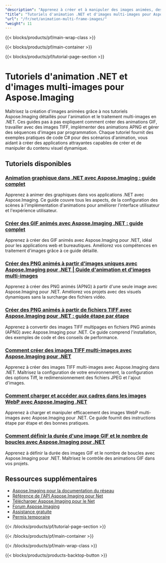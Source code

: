 ```yaml
---
"description": "Apprenez à créer et à manipuler des images animées, des animations GIF et des formats multi-images avec les didacticiels Aspose.Imaging .NET."
"title": "Tutoriels d'animation .NET et d'images multi-images pour Aspose.Imaging"
"url": "/fr/net/animation-multi-frame-images/"
"weight": 11
---
```


{{< blocks/products/pf/main-wrap-class >}}

{{< blocks/products/pf/main-container >}}

{{< blocks/products/pf/tutorial-page-section >}}
# Tutoriels d'animation .NET et d'images multi-images pour Aspose.Imaging

Maîtrisez la création d'images animées grâce à nos tutoriels Aspose.Imaging détaillés pour l'animation et le traitement multi-images en .NET. Ces guides pas à pas expliquent comment créer des animations GIF, travailler avec des images TIFF, implémenter des animations APNG et gérer des séquences d'images par programmation. Chaque tutoriel fournit des exemples pratiques de code C# pour des scénarios d'animation, vous aidant à créer des applications attrayantes capables de créer et de manipuler du contenu visuel dynamique.

## Tutoriels disponibles

### [Animation graphique dans .NET avec Aspose.Imaging : guide complet](./animate-graphics-net-aspose-imaging-guide/)
Apprenez à animer des graphiques dans vos applications .NET avec Aspose.Imaging. Ce guide couvre tous les aspects, de la configuration des scènes à l'implémentation d'animations pour améliorer l'interface utilisateur et l'expérience utilisateur.

### [Créer des GIF animés avec Aspose.Imaging .NET : guide complet](./create-animated-gifs-aspose-imaging-net/)
Apprenez à créer des GIF animés avec Aspose.Imaging pour .NET, idéal pour les applications web et bureautiques. Améliorez vos compétences en traitement d'images grâce à ce guide détaillé.

### [Créer des PNG animés à partir d'images uniques avec Aspose.Imaging pour .NET | Guide d'animation et d'images multi-images](./create-animated-png-aspose-imaging-net/)
Apprenez à créer des PNG animés (APNG) à partir d'une seule image avec Aspose.Imaging pour .NET. Améliorez vos projets avec des visuels dynamiques sans la surcharge des fichiers vidéo.

### [Créer des PNG animés à partir de fichiers TIFF avec Aspose.Imaging pour .NET : guide étape par étape](./create-animated-png-from-tiff-aspose-imaging-net/)
Apprenez à convertir des images TIFF multipages en fichiers PNG animés (APNG) avec Aspose.Imaging pour .NET. Ce guide comprend l'installation, des exemples de code et des conseils de performance.

### [Comment créer des images TIFF multi-images avec Aspose.Imaging pour .NET](./create-multi-frame-tiff-images-aspose-imaging-dotnet/)
Apprenez à créer des images TIFF multi-images avec Aspose.Imaging dans .NET. Maîtrisez la configuration de votre environnement, la configuration des options Tiff, le redimensionnement des fichiers JPEG et l'ajout d'images.

### [Comment charger et accéder aux cadres dans les images WebP avec Aspose.Imaging .NET](./load-access-frames-webp-images-aspose-imaging-net/)
Apprenez à charger et manipuler efficacement des images WebP multi-images avec Aspose.Imaging pour .NET. Ce guide fournit des instructions étape par étape et des bonnes pratiques.

### [Comment définir la durée d'une image GIF et le nombre de boucles avec Aspose.Imaging pour .NET](./aspose-imaging-net-set-gif-frame-duration-loop-count/)
Apprenez à définir la durée des images GIF et le nombre de boucles avec Aspose.Imaging pour .NET. Maîtrisez le contrôle des animations GIF dans vos projets.

## Ressources supplémentaires

- [Aspose.Imaging pour la documentation du réseau](https://docs.aspose.com/imaging/net/)
- [Référence de l'API Aspose.Imaging pour Net](https://reference.aspose.com/imaging/net/)
- [Télécharger Aspose.Imaging pour le Net](https://releases.aspose.com/imaging/net/)
- [Forum Aspose.Imaging](https://forum.aspose.com/c/imaging)
- [Assistance gratuite](https://forum.aspose.com/)
- [Permis temporaire](https://purchase.aspose.com/temporary-license/)

{{< /blocks/products/pf/tutorial-page-section >}}

{{< /blocks/products/pf/main-container >}}

{{< /blocks/products/pf/main-wrap-class >}}

{{< blocks/products/products-backtop-button >}}